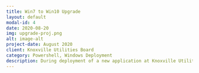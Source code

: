 ```yaml
---
title: Win7 to Win10 Upgrade
layout: default
modal-id: 4
date: 2020-08-20
img: upgrade-proj.png
alt: image-alt
project-date: August 2020
client: Knoxville Utilities Board
category: Powershell, Windows Deployment
description: During deployment of a new application at Knoxville Utilities Board, it became clear that the construction, linemen, and underground construction users were having issues adapting to this application due to the nature of Windows 7. I facilitated a massive project to script and upgrade each system perserving files, deleting old and unneeded applications, and creating an out of the box experience similar but more user oriented for each of these users. This project utilized the Windows deployment tool as well as powershell to create a seemless transition.
---
```


